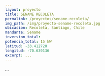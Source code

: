```yaml
---
layout: proyecto
title: SENAME RECOLETA
permalink: /proyectos/sename-recoleta/
img_path: /img/proyecto-sename-recoleta.jpg
ubicacion: Recoleta, Santiago, Chile
mandante: Sename
inversion_total:
potencia_total: 15 kW
latitud: -33.412720
longitud: -70.639136
excerpt: ...
---
```


...
